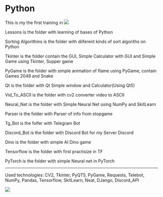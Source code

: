 # Python

This is my the first training in  [![](https://img.shields.io/badge/Python-3776AB?style=for-the-badge&logo=python&logoColor=white)](Python/)

Lessons is the folder with learning of bases of Python

Sorting Algorithms is the folder with diiferent kinds of sort algoriths on Python

Tkinter is the folder contain the GUI, Simple Calculator with GUI and Simple Game using Tkinter, Supper game

PyGame is the folder with simple animation of flame using PyGame, contain Games 2048 and Snake

Qt is the folder with Qt Simple window and Calculator(Using Qt5)

Vid_To_ASCII is the folder with cv2 converter video to ASCII

Neural_Net is the folder with Simple Neural Net using NumPy and SkitLearn

Parser is the folder with Parser of info from stopgame

Tg_Bot is the folfer with Telegram Bot

Discord_Bot is the folder with Discord Bot for my Server Discord

Dino is the folder with simple AI Dino game 

Tensorflow is the folder with first practisize in TF

PyTorch is the folder with simple Neural net in PyTorch

----------------------------------------------------------------------------
Used technologies: CV2, Tkinter, PyQT5, PyGame, Requests, Telebot, NumPy, Pandas, Tensorflow, SkitLearn, Neat, DJango, Discord_API

![](https://img.shields.io/tokei/lines/github/cppshizoidS/Python)
